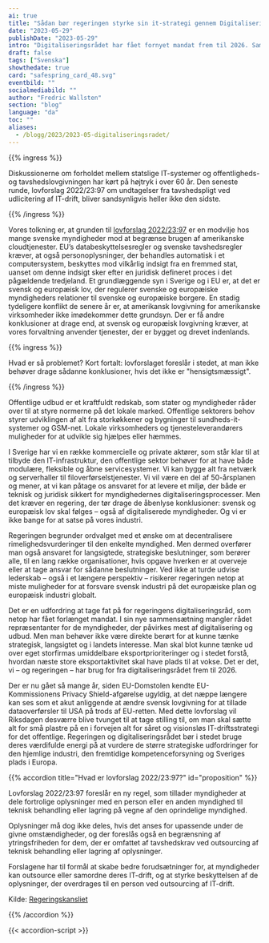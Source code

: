 ```yaml
---
ai: true
title: "Sådan bør regeringen styrke sin it-strategi gennem Digitaliseringsrådet"
date: "2023-05-29"
publishDate: "2023-05-29"
intro: "Digitaliseringsrådet har fået fornyet mandat frem til 2026. Samtidig ligger prop. 2022/23:97 til beslutning om undtagelser fra tavshedspligten ved udkontraktering af it-drift."
draft: false
tags: ["Svenska"]
showthedate: true
card: "safespring_card_48.svg"
eventbild: ""
socialmediabild: ""
author: "Fredric Wallsten"
section: "blog"
language: "da"
toc: ""
aliases:
  - /blogg/2023/2023-05-digitaliseringsradet/
---
```

{{% ingress %}}

Diskussionerne om forholdet mellem statslige IT-systemer og offentligheds- og tavshedslovgivningen har kørt på højtryk i over 60 år. Den seneste runde, lovforslag 2022/23:97 om undtagelser fra tavshedspligt ved udlicitering af IT-drift, bliver sandsynligvis heller ikke den sidste.

{{% /ingress %}}

Vores tolkning er, at grunden til [lovforslag 2022/23:97](#proposition) er en modvilje hos mange svenske myndigheder mod at begrænse brugen af amerikanske cloudtjenester. EU’s databeskyttelsesregler og svenske tavshedsregler kræver, at også personoplysninger, der behandles automatisk i et computersystem, beskyttes mod vilkårlig indsigt fra en fremmed stat, uanset om denne indsigt sker efter en juridisk defineret proces i det pågældende tredjeland. Et grundlæggende syn i Sverige og i EU er, at det er svensk og europæisk lov, der regulerer svenske og europæiske myndigheders relationer til svenske og europæiske borgere. En stadig tydeligere konflikt de senere år er, at amerikansk lovgivning for amerikanske virksomheder ikke imødekommer dette grundsyn. Der er få andre konklusioner at drage end, at svensk og europæisk lovgivning kræver, at vores forvaltning anvender tjenester, der er bygget og drevet indenlands.

{{% ingress %}}

Hvad er så problemet? Kort fortalt: lovforslaget foreslår i stedet, at man ikke behøver drage sådanne konklusioner, hvis det ikke er "hensigtsmæssigt".

{{% /ingress %}}

Offentlige udbud er et kraftfuldt redskab, som stater og myndigheder råder over til at styre normerne på det lokale marked. Offentlige sektorers behov styrer udviklingen af alt fra storkøkkener og bygninger til sundheds-it-systemer og GSM-net. Lokale virksomheders og tjenesteleverandørers muligheder for at udvikle sig hjælpes eller hæmmes.

I Sverige har vi en række kommercielle og private aktører, som står klar til at tilbyde den IT-infrastruktur, den offentlige sektor behøver for at have både modulære, fleksible og åbne servicesystemer. Vi kan bygge alt fra netværk og serverhaller til filoverførselstjenester. Vi vil være en del af 50-årsplanen og mener, at vi kan påtage os ansvaret for at levere et miljø, der både er teknisk og juridisk sikkert for myndighedernes digitaliseringsprocesser. Men det kræver en regering, der tør drage de åbenlyse konklusioner: svensk og europæisk lov skal følges – også af digitaliserede myndigheder. Og vi er ikke bange for at satse på vores industri.

Regeringen begrunder ordvalget med et ønske om at decentralisere rimelighedsvurderinger til den enkelte myndighed. Men dermed overfører man også ansvaret for langsigtede, strategiske beslutninger, som berører alle, til en lang række organisationer, hvis opgave hverken er at overveje eller at tage ansvar for sådanne beslutninger. Ved ikke at turde udvise lederskab – også i et længere perspektiv – risikerer regeringen netop at miste muligheder for at forsvare svensk industri på det europæiske plan og europæisk industri globalt.

Det er en udfordring at tage fat på for regeringens digitaliseringsråd, som netop har fået forlænget mandat. I sin nye sammensætning mangler rådet repræsentanter for de myndigheder, der påvirkes mest af digitalisering og udbud. Men man behøver ikke være direkte berørt for at kunne tænke strategisk, langsigtet og i landets interesse. Man skal blot kunne tænke ud over eget storfirmas umiddelbare eksportprioriteringer og i stedet forstå, hvordan næste store eksportaktivitet skal have plads til at vokse. Det er det, vi – og regeringen – har brug for fra digitaliseringsrådet frem til 2026.

Der er nu gået så mange år, siden EU-Domstolen kendte EU-Kommissionens Privacy Shield-afgørelse ugyldig, at det næppe længere kan ses som et akut anliggende at ændre svensk lovgivning for at tillade dataoverførsler til USA på trods af EU-retten. Med dette lovforslag vil Riksdagen desværre blive tvunget til at tage stilling til, om man skal sætte alt for små plastre på en i forvejen alt for såret og visionsløs IT-driftsstrategi for det offentlige. Regeringen og digitaliseringsrådet bør i stedet bruge deres værdifulde energi på at vurdere de større strategiske udfordringer for den hjemlige industri, den fremtidige kompetenceforsyning og Sveriges plads i Europa.

{{% accordion title="Hvad er lovforslag 2022/23:97?" id="proposition" %}}

Lovforslag 2022/23:97 foreslår en ny regel, som tillader myndigheder at dele fortrolige oplysninger med en person eller en anden myndighed til teknisk behandling eller lagring på vegne af den oprindelige myndighed.

Oplysninger må dog ikke deles, hvis det anses for upassende under de givne omstændigheder, og der foreslås også en begrænsning af ytringsfriheden for dem, der er omfattet af tavshedskrav ved outsourcing af teknisk behandling eller lagring af oplysninger.

Forslagene har til formål at skabe bedre forudsætninger for, at myndigheder kan outsource eller samordne deres IT-drift, og at styrke beskyttelsen af de oplysninger, der overdrages til en person ved outsourcing af IT-drift.

Kilde: [Regeringskansliet](https://www.regeringen.se/rattsliga-dokument/proposition/2023/03/prop.-20222397)

{{% /accordion %}}

{{< accordion-script >}}